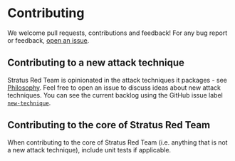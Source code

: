 # Contributing

We welcome pull requests, contributions and feedback! For any bug report or feedback, [open an issue](https://github.com/DataDog/stratus-red-team/issues/new/choose).

## Contributing to a new attack technique

Stratus Red Team is opinionated in the attack techniques it packages - see [Philosophy](./attack-techniques/philosophy.md). Feel free to open an issue to discuss ideas about new attack techniques. You can see the current backlog using the GitHub issue label [`new-technique`](https://github.com/DataDog/stratus-red-team/issues?q=is%3Aissue+is%3Aopen+label%3Anew-technique).

## Contributing to the core of Stratus Red Team

When contributing to the core of Stratus Red Team (i.e. anything that is not a new attack technique), include unit tests if applicable.